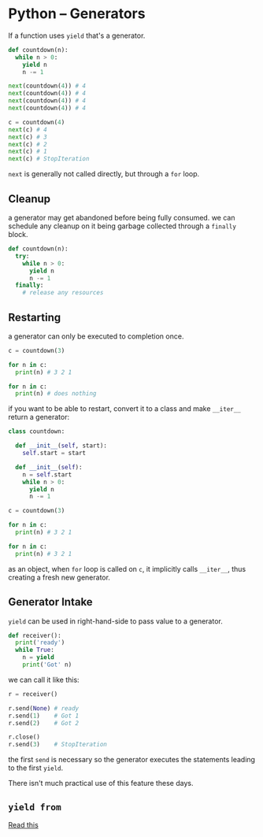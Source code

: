 # Python – Generators

<style>
.md-logo img {
  content: url('/python/python.svg');
}

:root [data-md-color-scheme=slate] .md-logo img  {
  content: url('/python/python.svg');
}
</style>

If a function uses `yield` that's a generator.

```python
def countdown(n):
  while n > 0:
    yield n
    n -= 1

next(countdown(4)) # 4
next(countdown(4)) # 4
next(countdown(4)) # 4
next(countdown(4)) # 4

c = countdown(4)
next(c) # 4
next(c) # 3
next(c) # 2
next(c) # 1
next(c) # StopIteration
```

`next` is generally not called directly, but through a `for` loop.

## Cleanup

a generator may get abandoned before being fully consumed. we can schedule any cleanup on it being garbage collected through a `finally` block.

```python
def countdown(n):
  try:
    while n > 0:
      yield n
      n -= 1
  finally:
    # release any resources
```

## Restarting

a generator can only be executed to completion once.

```python
c = countdown(3)

for n in c:
  print(n) # 3 2 1

for n in c:
  print(n) # does nothing
```

if you want to be able to restart, convert it to a class and make `__iter__` return a generator:

```python
class countdown:

  def __init__(self, start):
    self.start = start

  def __init__(self):
    n = self.start  
    while n > 0:
      yield n
      n -= 1

c = countdown(3)

for n in c:
  print(n) # 3 2 1

for n in c:
  print(n) # 3 2 1
```

as an object, when `for` loop is called on `c`, it implicitly calls `__iter__`, thus creating a fresh new generator.

## Generator Intake

`yield` can be used in right-hand-side to pass value to a generator.

```python
def receiver():
  print('ready')
  while True:
    n = yield
    print('Got' n)
```

we can call it like this:

```python
r = receiver()

r.send(None) # ready
r.send(1)    # Got 1
r.send(2)    # Got 2

r.close()
r.send(3)    # StopIteration
```

the first `send` is necessary so the generator executes the statements leading to the first `yield`.

There isn't much practical use of this feature these days.

## `yield from`

[Read this](https://stackoverflow.com/questions/9708902/in-practice-what-are-the-main-uses-for-the-yield-from-syntax-in-python-3-3)
